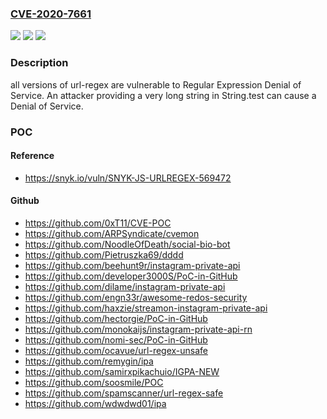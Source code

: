 ### [CVE-2020-7661](https://cve.mitre.org/cgi-bin/cvename.cgi?name=CVE-2020-7661)
![](https://img.shields.io/static/v1?label=Product&message=url-regex&color=blue)
![](https://img.shields.io/static/v1?label=Version&message=all%20versions%20&color=brightgreen)
![](https://img.shields.io/static/v1?label=Vulnerability&message=Regular%20Expression%20Denial%20of%20Service&color=brightgreen)

### Description

all versions of url-regex are vulnerable to Regular Expression Denial of Service. An attacker providing a very long string in String.test can cause a Denial of Service.

### POC

#### Reference
- https://snyk.io/vuln/SNYK-JS-URLREGEX-569472

#### Github
- https://github.com/0xT11/CVE-POC
- https://github.com/ARPSyndicate/cvemon
- https://github.com/NoodleOfDeath/social-bio-bot
- https://github.com/Pietruszka69/dddd
- https://github.com/beehunt9r/instagram-private-api
- https://github.com/developer3000S/PoC-in-GitHub
- https://github.com/dilame/instagram-private-api
- https://github.com/engn33r/awesome-redos-security
- https://github.com/haxzie/streamon-instagram-private-api
- https://github.com/hectorgie/PoC-in-GitHub
- https://github.com/monokaijs/instagram-private-api-rn
- https://github.com/nomi-sec/PoC-in-GitHub
- https://github.com/ocavue/url-regex-unsafe
- https://github.com/remygin/ipa
- https://github.com/samirxpikachuio/IGPA-NEW
- https://github.com/soosmile/POC
- https://github.com/spamscanner/url-regex-safe
- https://github.com/wdwdwd01/ipa

